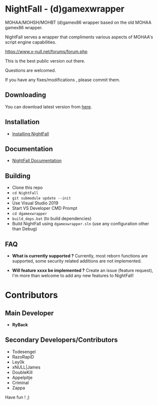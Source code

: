 

# NightFall - (d)gamexwrapper
MOHAA/MOHSH/MOHBT (d)gamex86 wrapper based on the old MOHAA gamex86 wrapper.

NightFall serves a wrapper that compliments various aspects of MOHAA's script engine capabilities.

https://www.x-null.net/forums/forum.php

This is the best public version out there.

Questions are welcomed.

If you have any fixes/modifications , please commit them.

## Downloading
You can download latest version from [here](https://github.com/mohabhassan/NightFall/releases).

## Installation
 - [Installing NightFall](docs/installing.md)

## Documentation

 - [NightFall Documentation](docs/readme.md)

## Building
 - Clone this repo
 - `cd NightFall`
 - `git submodule update --init`
 - Use Visual Studio 2019
 - Start VS Developer CMD Prompt
 - `cd dgamexwrapper`
 - `build_deps.bat` (to build dependencies)
 - Build NightFall using `dgamexwrapper.sln` (use any configuration other than Debug)
 
 
## FAQ

 - **What is currently supported ?**
 Currently, most reborn functions are supported, some security related additions are not implemented.
 
 - **Will feature xxxx be implemented ?**
 Create an issue (feature request), I'm more than welcome to add any new features to NightFall!
 
# Contributors
## Main Developer
 - **RyBack**
 
## Secondary Developers/Contributors
 - Todesengel
 - RazoRapiD
 - Ley0k
 - xNULL|James
 - DoubleKill
 - Appelpitje
 - Criminal
 - Zappa

Have fun ! ;)

